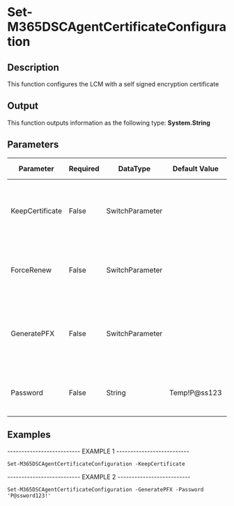 ﻿# Set-M365DSCAgentCertificateConfiguration

## Description

This function configures the LCM with a self signed encryption certificate

## Output

This function outputs information as the following type:
**System.String**

## Parameters

| Parameter | Required | DataType | Default Value | Allowed Values | Description |
| --- | --- | --- | --- | --- | --- |
| KeepCertificate | False | SwitchParameter |  |  | Specifies that the temporarily created CER file should not be deleted. |
| ForceRenew | False | SwitchParameter |  |  | Specifies that a new certificate should be forcefully created. |
| GeneratePFX | False | SwitchParameter |  |  | Specifies that a PFX export should be created for the generated certificate. |
| Password | False | String | Temp!P@ss123 |  | Specifies the password for the PFX file. |

## Examples

-------------------------- EXAMPLE 1 --------------------------

`Set-M365DSCAgentCertificateConfiguration -KeepCertificate`


-------------------------- EXAMPLE 2 --------------------------

`Set-M365DSCAgentCertificateConfiguration -GeneratePFX -Password 'P@ssword123!'`




